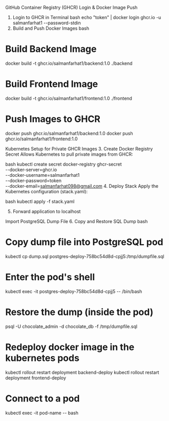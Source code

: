 GitHub Container Registry (GHCR) Login & Docker Image Push
1. Login to GHCR in Terminal
bash
echo "token" | docker login ghcr.io -u salmanfarhat1 --password-stdin
2. Build and Push Docker Images
bash
# Build Backend Image
docker build -t ghcr.io/salmanfarhat1/backend:1.0 ./backend

# Build Frontend Image
docker build -t ghcr.io/salmanfarhat1/frontend:1.0 ./frontend

# Push Images to GHCR    

docker push ghcr.io/salmanfarhat1/backend:1.0
docker push ghcr.io/salmanfarhat1/frontend:1.0


Kubernetes Setup for Private GHCR Images
3. Create Docker Registry Secret
Allows Kubernetes to pull private images from GHCR:

bash
kubectl create secret docker-registry ghcr-secret \
  --docker-server=ghcr.io \
  --docker-username=salmanfarhat1 \
  --docker-password=token \
  --docker-email=salmanfarhat098@gmail.com
4. Deploy Stack
Apply the Kubernetes configuration (stack.yaml):

bash
kubectl apply -f stack.yaml

5. Forward application to localhost  

Import PostgreSQL Dump File
6. Copy and Restore SQL Dump
bash
# Copy dump file into PostgreSQL pod
kubectl cp dump.sql postgres-deploy-758bc54d8d-cpjj5:/tmp/dumpfile.sql

# Enter the pod's shell
kubectl exec -it postgres-deploy-758bc54d8d-cpjj5 -- /bin/bash

# Restore the dump (inside the pod)
psql -U chocolate_admin -d chocolate_db -f /tmp/dumpfile.sql   


# Redeploy docker image in the kubernetes pods
kubectl rollout restart deployment backend-deploy
kubectl rollout restart deployment frontend-deploy


# Connect to a pod 
kubectl exec -it pod-name --  bash